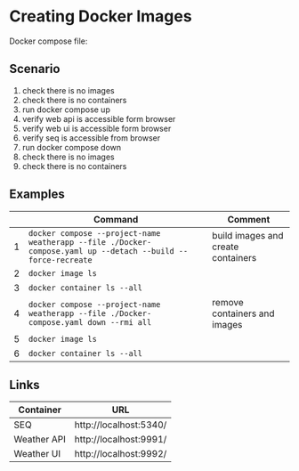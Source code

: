 # Creating Docker Images

Docker compose file:

## Scenario

1. check there is no images
2. check there is no containers
3. run docker compose up
4. verify web api is accessible form browser
5. verify web ui is accessible form browser
6. verify seq is accessible from browser
7. run docker compose down
8. check there is no images
9. check there is no containers

## Examples

|     | Command                                                                                                      | Comment                            |
| --- | ------------------------------------------------------------------------------------------------------------ | ---------------------------------- |
| 1   | `docker compose --project-name weatherapp --file ./Docker-compose.yaml up --detach --build --force-recreate` | build images and create containers |
| 2   | `docker image ls`                                                                                            |                                    |
| 3   | `docker container ls --all`                                                                                  |                                    |
| 4   | `docker compose --project-name weatherapp --file ./Docker-compose.yaml down --rmi all`                       | remove containers and images       |
| 5   | `docker image ls`                                                                                            |                                    |
| 6   | `docker container ls --all`                                                                                  |                                    |

## Links

| Container   | URL                    |
| ----------- | ---------------------- |
| SEQ         | http://localhost:5340/ |
| Weather API | http://localhost:9991/ |
| Weather UI  | http://localhost:9992/ |

